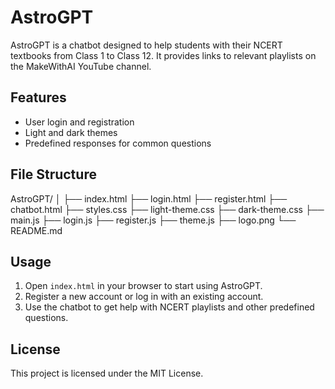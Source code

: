 # AstroGPT

AstroGPT is a chatbot designed to help students with their NCERT textbooks from Class 1 to Class 12. It provides links to relevant playlists on the MakeWithAI YouTube channel.

## Features

- User login and registration
- Light and dark themes
- Predefined responses for common questions

## File Structure

AstroGPT/
│
├── index.html
├── login.html
├── register.html
├── chatbot.html
├── styles.css
├── light-theme.css
├── dark-theme.css
├── main.js
├── login.js
├── register.js
├── theme.js
├── logo.png
└── README.md


## Usage

1. Open `index.html` in your browser to start using AstroGPT.
2. Register a new account or log in with an existing account.
3. Use the chatbot to get help with NCERT playlists and other predefined questions.

## License

This project is licensed under the MIT License.
